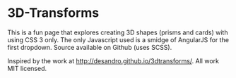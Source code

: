 # 3D-Transforms

This is a fun page that explores creating 3D shapes (prisms and cards) with using CSS 3 only. The only Javascript used is a smidge of AngularJS for the first dropdown. Source available on Github (uses SCSS).  

Inspired by the work at http://desandro.github.io/3dtransforms/. All work MIT licensed. 

